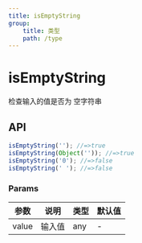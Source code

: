 ```yaml
---
title: isEmptyString
group:
    title: 类型
    path: /type
---
```


# isEmptyString

检查输入的值是否为 空字符串

## API

```ts
isEmptyString(''); //=>true
isEmptyString(Object('')); //=>true
isEmptyString('0'); //=>false
isEmptyString(' '); //=>false
```

### Params

| 参数  | 说明   | 类型 | 默认值 |
| ----- | ------ | ---- | ------ |
| value | 输入值 | any  | -      |
